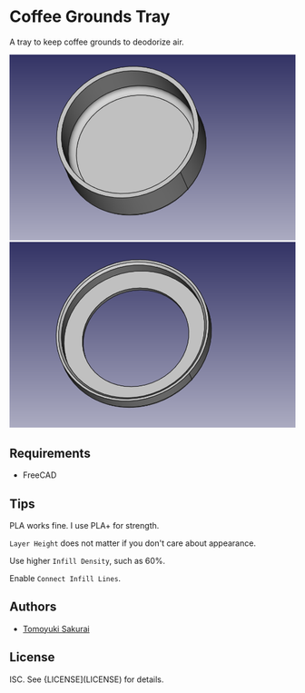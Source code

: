 # Coffee Grounds Tray

A tray to keep coffee grounds to deodorize air.

![Tray](assets/tray.png)
![Cap](assets/cap.png)

## Requirements

- FreeCAD

## Tips

PLA works fine. I use PLA+ for strength.

`Layer Height` does not matter if you don't care about appearance.

Use higher `Infill Density`, such as 60%.

Enable `Connect Infill Lines`.

## Authors

- [Tomoyuki Sakurai](https://github.com/trombik)

## License

ISC. See {LICENSE](LICENSE) for details.
